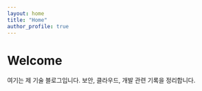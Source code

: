 ```yaml
---
layout: home
title: "Home"
author_profile: true
---
```


# Welcome
여기는 제 기술 블로그입니다.
보안, 클라우드, 개발 관련 기록을 정리합니다.

